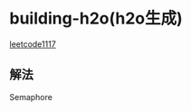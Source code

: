 # building-h2o(h2o生成)

[leetcode1117]( https://leetcode-cn.com/problems/building-h2o/)

## 解法

Semaphore